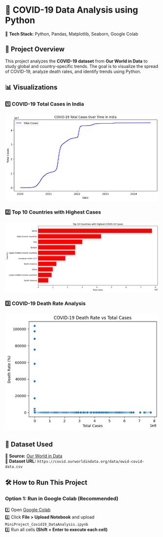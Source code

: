 # 🚀 COVID-19 Data Analysis using Python  
📌 **Tech Stack:** Python, Pandas, Matplotlib, Seaborn, Google Colab  

## 📖 Project Overview  
This project analyzes the **COVID-19 dataset** from **Our World in Data** to study global and country-specific trends. The goal is to visualize the spread of COVID-19, analyze death rates, and identify trends using Python.  

## 📊 Visualizations  
### 1️⃣ COVID-19 Total Cases in India  
![India Cases](https://github.com/hedaoop-research/Projects/blob/main/Total%20cases%20over%20time%20(India).png?raw=true)  

### 2️⃣ Top 10 Countries with Highest Cases  
![Top 10 Countries](https://github.com/hedaoop-research/Projects/blob/main/Top%2010%20Countries%20with%20Highest%20Cases.png?raw=true)  

### 3️⃣ COVID-19 Death Rate Analysis  
![Death Rate](https://github.com/hedaoop-research/Projects/blob/main/COVID-19%20Death%20Rate%20Analysis.png?raw=true)  

## 📂 Dataset Used  
📌 **Source:** [Our World in Data](https://ourworldindata.org/covid-deaths)  
📌 **Dataset URL:** `https://covid.ourworldindata.org/data/owid-covid-data.csv`  

## 🛠 How to Run This Project  

### Option 1: Run in Google Colab (Recommended)  
1️⃣ Open [Google Colab](https://colab.research.google.com/)  
2️⃣ Click **File > Upload Notebook** and upload `MiniProject_Covid19_DataAnalysis.ipynb`  
3️⃣ Run all cells **(Shift + Enter to execute each cell)**  

